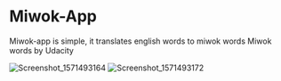 # Miwok-App

Miwok-app is simple, it translates english words to miwok words 
Miwok words by Udacity

![Screenshot_1571493164](https://user-images.githubusercontent.com/45319166/67146311-1c8e3080-f28a-11e9-9c41-0f47b70a33ad.png)
![Screenshot_1571493172](https://user-images.githubusercontent.com/45319166/67146314-20ba4e00-f28a-11e9-8506-3616e033b458.png)
